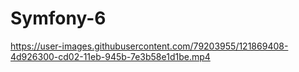 # Symfony-6
https://user-images.githubusercontent.com/79203955/121869408-4d926300-cd02-11eb-945b-7e3b58e1d1be.mp4

